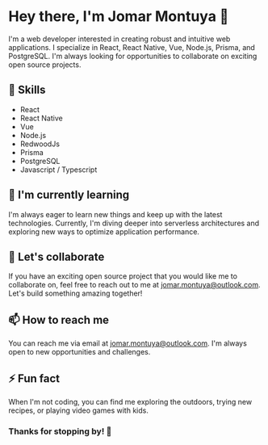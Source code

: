 # Hey there, I'm Jomar Montuya 👋

I'm a web developer interested in creating robust and intuitive web applications. I specialize in React, React Native, Vue, Node.js, Prisma, and PostgreSQL. I'm always looking for opportunities to collaborate on exciting open source projects.

## 🚀 Skills

- React
- React Native
- Vue
- Node.js
- RedwoodJs
- Prisma
- PostgreSQL
- Javascript / Typescript

## 🌱 I'm currently learning

I'm always eager to learn new things and keep up with the latest technologies. Currently, I'm diving deeper into serverless architectures and exploring new ways to optimize application performance.

## 🤝 Let's collaborate

If you have an exciting open source project that you would like me to collaborate on, feel free to reach out to me at jomar.montuya@outlook.com. Let's build something amazing together!

## 📫 How to reach me

You can reach me via email at jomar.montuya@outlook.com. I'm always open to new opportunities and challenges.

## ⚡ Fun fact

When I'm not coding, you can find me exploring the outdoors, trying new recipes, or playing video games with kids.

### Thanks for stopping by! 👋

